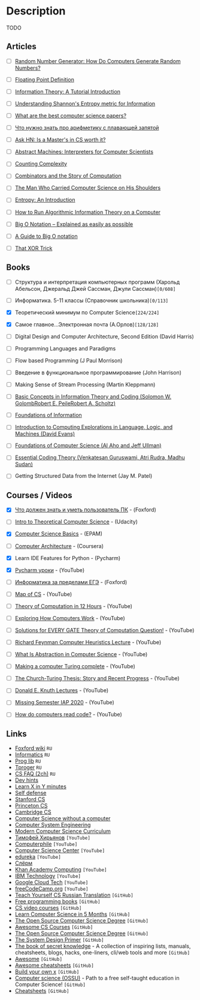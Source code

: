 # Description

TODO


## Articles

- [ ] [Random Number Generator: How Do Computers Generate Random Numbers?](https://www.freecodecamp.org/news/random-number-generator/)
- [ ] [Floating Point Definition](https://www.freecodecamp.org/news/floating-point-definition/)
- [ ] [Information Theory: A Tutorial Introduction](https://arxiv.org/abs/1802.05968)
- [ ] [Understanding Shannon's Entropy metric for Information](https://arxiv.org/abs/1405.2061)
- [ ] [What are the best computer science papers?](https://lobste.rs/s/l8eiy6/what_are_best_computer_science_papers)
- [ ] [Что нужно знать про арифметику с плавающей запятой](https://habr.com/ru/post/112953/)
- [ ] [Ask HN: Is a Master's in CS worth it?](https://news.ycombinator.com/item?id=26405955)
- [ ] [Abstract Machines: Interpreters for Computer Scientists](https://drs.is/post/abstract-machines/)
- [ ] [Counting Complexity](https://jellypbc.com/posts/ezmntq-counting-complexity)
- [ ] [Combinators and the Story of Computation](https://writings.stephenwolfram.com/2020/12/combinators-and-the-story-of-computation/)
- [ ] [The Man Who Carried Computer Science on His Shoulders](https://inference-review.com/article/the-man-who-carried-computer-science-on-his-shoulders)
- [ ] [Entropy: An Introduction](https://homes.cs.washington.edu/~ewein/blog/2020/07/14/entropy/)
- [ ] [How to Run Algorithmic Information Theory on a Computer](https://arxiv.org/abs/chao-dyn/9509014v2)
- [ ] [Big O Notation – Explained as easily as possible](https://news.ycombinator.com/item?id=25803288)
- [ ] [A Guide to Big O notation](https://eaj.no/a-guide-to-big-o-notation)
- [ ] [That XOR Trick](https://florian.github.io/xor-trick/)


## Books

- [ ] Структура и интерпретация компьютерных программ (Харольд Абельсон, Джеральд Джей Сассман, Джули Сассман)`[0/608]`
- [ ] Информатика. 5-11 классы (Справочник школьника)`[0/113]`
- [x] Теоретический минимум по Computer Science`[224/224]`
- [x] Самое главное...Электронная почта (А.Орлов)`[128/128]`
- [ ] Digital Design and Computer Architecture, Second Edition (David Harris)
- [ ] Programming Languages and Paradigms
- [ ] Flow based Programming (J Paul Morrison)
- [ ] Введение в функциональное программирование (John Harrison)
- [ ] Making Sense of Stream Processing (Martin Kleppmann)
- [ ] [Basic Concepts in Information Theory and Coding (Solomon W. GolombRobert E. PeileRobert A. Scholtz)](https://link.springer.com/book/10.1007/978-1-4757-2319-9)
- [ ] [Foundations of Information](https://faculty.washington.edu/ajko/books/foundations-of-information/#/)
- [ ] [Introduction to Computing Explorations in Language, Logic, and Machines (David Evans)](http://computingbook.org/)
- [ ] [Foundations of Computer Science (Al Aho and Jeff Ullman)](http://infolab.stanford.edu/~ullman/focs.html)
- [ ] [Essential Coding Theory (Venkatesan Guruswami, Atri Rudra, Madhu Sudan)](https://cse.buffalo.edu/faculty/atri/courses/coding-theory/book/web-coding-book.pdf)
- [ ] Getting Structured Data from the Internet (Jay M. Patel)


## Courses / Videos

- [x] [Что должен знать и уметь пользователь ПК](https://foxford.ru/courses/2493/landing) - (Foxford)
- [ ] [Intro to Theoretical Computer Science](https://www.udacity.com/course/intro-to-theoretical-computer-science--cs313) - (Udacity)
- [x] [Computer Science Basics](https://learn.epam.com/detailsPage?id=07464fe7-306f-4aa2-abdb-fb81ba509124) - (EPAM)
- [ ] [Computer Architecture](https://www.coursera.org/learn/comparch) - (Coursera)
- [x] Learn IDE Features for Python - (Pycharm)
- [x] [Pycharm уроки](https://youtube.com/playlist?list=PLF-NY6ldwAWrpTuu4oqU2zYzkYmQkiQ2-) - (YouTube)
- [ ] [Информатика за пределами ЕГЭ](https://foxford.ru/courses/3608/landing) - (Foxford)
- [ ] [Map of CS](https://youtu.be/SzJ46YA_RaA) - (YouTube)
- [ ] [Theory of Computation in 12 Hours](https://youtube.com/playlist?list=PLylTVsqZiRXPU09ULWGfXYsEtw-Qtq0Yn) - (YouTube)
- [ ] [Exploring How Computers Work](https://youtu.be/QZwneRb-zqA) - (YouTube)
- [ ] [Solutions for EVERY GATE Theory of Computation Question!](https://youtu.be/g_ZdcHSFGv0) - (YouTube)
- [ ] [Richard Feynman Computer Heuristics Lecture](https://youtu.be/EKWGGDXe5MA) - (YouTube)
- [ ] [What Is Abstraction in Computer Science](https://youtu.be/_y-5nZAbgt4) - (YouTube)
- [ ] [Making a computer Turing complete](https://youtu.be/AqNDk_UJW4k) - (YouTube)
- [ ] [The Church-Turing Thesis: Story and Recent Progress](https://youtu.be/QlYJz1B5XLU) - (YouTube)
- [ ] [Donald E. Knuth Lectures](https://online.stanford.edu/donald-e-knuth-lectures) - (YouTube)
- [ ] [Missing Semester IAP 2020](https://youtube.com/playlist?list=PLyzOVJj3bHQuloKGG59rS43e29ro7I57J) - (YouTube)
- [ ] [How do computers read code?](https://youtu.be/QXjU9qTsYCc) - (YouTube)


## Links

- [Foxford wiki](https://foxford.ru/wiki) `RU`
- [Informatics](https://informatics.msk.ru/) `RU`
- [Prog lib](https://proglib.io/) `RU`
- [Tproger](https://tproger.ru/) `RU`
- [CS FAQ (2ch)](https://pastebin.com/3xNpju3M) `RU`
- [Dev hints](https://devhints.io/)
- [Learn X in Y minutes](https://learnxinyminutes.com/)
- [Self defense](https://ssd.eff.org/ru)
- [Stanford CS](https://cs.stanford.edu/)
- [Princeton CS](https://www.cs.princeton.edu/)
- [Cambridge CS](https://www.cst.cam.ac.uk/)
- [Computer Science without a computer](https://www.csunplugged.org/en/)
- [Computer System Engineering](https://ocw.mit.edu/courses/electrical-engineering-and-computer-science/6-033-computer-system-engineering-spring-2018/)
- [Modern Computer Science Curriculum](https://functionalcs.github.io/curriculum/)
- [Тимофей Хирьянов](https://www.youtube.com/user/tkhirianov) `[YouTube]`
- [Computerphile](https://www.youtube.com/user/Computerphile/featured) `[YouTube]`
- [Computer Science Center](https://www.youtube.com/c/CompscicenterRu/featured) `[YouTube]`
- [edureka](https://www.youtube.com/c/edurekaIN) `[YouTube]`
- [Слёрм](https://www.youtube.com/c/slurm_io)
- [Khan Academy Computing](https://www.youtube.com/channel/UCye0TMXdb_zdfvVgXA0XtkA) `[YouTube]`
- [IBM Technology](https://www.youtube.com/c/IBMTechnology) `[YouTube]`
- [Google Cloud Tech](https://www.youtube.com/user/googlecloudplatform/) `[YouTube]`
- [freeCodeCamp.org](https://www.youtube.com/channel/UC8butISFwT-Wl7EV0hUK0BQ) `[YouTube]`
- [Teach Yourself CS Russian Translation](https://github.com/ilmoi/teachyourselfCS-RU) `[GitHub]`
- [Free programming books](https://github.com/EbookFoundation/free-programming-books) `[GitHub]`
- [CS video courses](https://github.com/Developer-Y/cs-video-courses) `[GitHub]`
- [Learn Computer Science in 5 Months](https://github.com/llSourcell/Learn_Computer_Science_in_5_Months) `[GitHub]`
- [The Open Source Computer Science Degree](https://github.com/ForrestKnight/open-source-cs) `[GitHub]`
- [Awesome CS Courses](https://github.com/prakhar1989/awesome-courses) `[GitHub]`
- [The Open Source Computer Science Degree](https://github.com/ForrestKnight/open-source-cs) `[GitHub]`
- [The System Design Primer](https://github.com/donnemartin/system-design-primer) `[GitHub]`
- [The book of secret knowledge](https://github.com/trimstray/the-book-of-secret-knowledge) -  A collection of inspiring lists, manuals, cheatsheets, blogs, hacks, one-liners, cli/web tools and more `[GitHub]`
- [Awesome](https://github.com/sindresorhus/awesome) `[GitHub]`
- [Awesome cheatsheets](https://github.com/LeCoupa/awesome-cheatsheets) `[GitHub]`
- [Build your own x](https://github.com/danistefanovic/build-your-own-x) `[GitHub]`
- [Computer science (OSSU)](https://github.com/ossu/computer-science) - Path to a free self-taught education in Computer Science! `[GitHub]`
- [Cheatsheets](https://github.com/rstacruz/cheatsheets) `[GitHub]`
